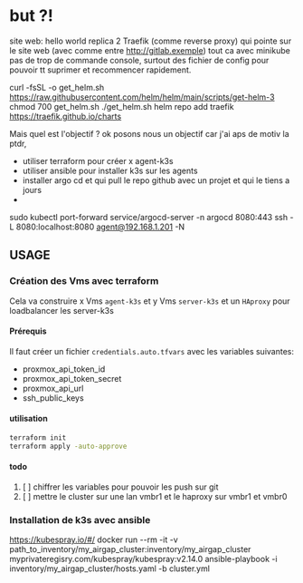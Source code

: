 # but ?!

site web: hello world replica 2
Traefik (comme reverse proxy) qui pointe sur le site web (avec comme entre http://gitlab.exemple)
tout ca avec minikube
pas de trop de commande console, surtout des fichier de config pour pouvoir tt suprimer et recommencer rapidement.

curl -fsSL -o get_helm.sh https://raw.githubusercontent.com/helm/helm/main/scripts/get-helm-3
 chmod 700 get_helm.sh
 ./get_helm.sh
helm repo add traefik https://traefik.github.io/charts



Mais quel est l'objectif ? ok posons nous un objectif car j'ai aps de motiv la ptdr,




- utiliser terraform pour créer x agent-k3s
- utiliser ansible pour installer k3s sur les agents
- installer argo cd et qui pull le repo github avec un projet et qui le tiens a jours
- 


sudo kubectl port-forward service/argocd-server -n argocd 8080:443
ssh -L 8080:localhost:8080 agent@192.168.1.201 -N


## USAGE

### Création des Vms avec terraform
Cela va construire x Vms `agent-k3s` et y Vms `server-k3s` et un `HAproxy` pour loadbalancer les server-k3s

#### Prérequis

Il faut créer un fichier `credentials.auto.tfvars` avec les variables suivantes:
 - proxmox_api_token_id
 - proxmox_api_token_secret
 - proxmox_api_url
 - ssh_public_keys

#### utilisation

```bash
terraform init
terraform apply -auto-approve
```

#### todo
1. [ ] chiffrer les variables pour pouvoir les push sur git
2. [ ] mettre le cluster sur une lan vmbr1 et le haproxy sur vmbr1 et vmbr0

### Installation de k3s avec ansible

https://kubespray.io/#/
docker run --rm -it -v path_to_inventory/my_airgap_cluster:inventory/my_airgap_cluster myprivateregisry.com/kubespray/kubespray:v2.14.0 ansible-playbook -i inventory/my_airgap_cluster/hosts.yaml -b cluster.yml

